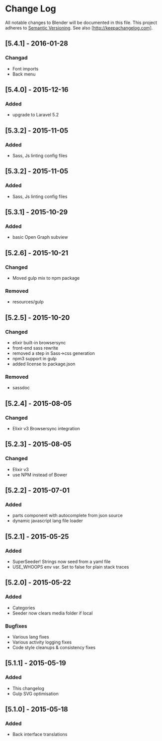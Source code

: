 # Change Log
All notable changes to Blender will be documented in this file.
This project adheres to [Semantic Versioning](http://semver.org/).
See also [http://keepachangelog.com].

## [5.4.1] - 2016-01-28
### Changad
- Font imports
- Back menu

## [5.4.0] - 2015-12-16
### Added
- upgrade to Laravel 5.2

## [5.3.2] - 2015-11-05
### Added
- Sass, Js linting config files

## [5.3.2] - 2015-11-05
### Added
- Sass, Js linting config files

## [5.3.1] - 2015-10-29
### Added
- basic Open Graph subview

## [5.2.6] - 2015-10-21
### Changed
- Moved gulp mix to npm package

### Removed
- resources/gulp


## [5.2.5] - 2015-10-20
### Changed
- elixir built-in browsersync
- front-end sass rewrite
- removed a step in Sass->css generation
- npm3 support in gulp
- added license to package.json

### Removed
- sassdoc


## [5.2.4] - 2015-08-05
### Changed
- Elixir v3 Browsersync integration


## [5.2.3] - 2015-08-05
### Changed
- Elixir v3
- use NPM instead of Bower


## [5.2.2] - 2015-07-01
### Added
- parts component with autocomplete from json source
- dynamic javascript lang file loader

## [5.2.1] - 2015-05-25
### Added
- SuperSeeder! Strings now seed from a yaml file
- USE\_WHOOPS env var. Set to false for plain stack traces

## [5.2.0] - 2015-05-22
### Added
- Categories
- Seeder now clears media folder if local

### Bugfixes
- Various lang fixes
- Various activity logging fixes
- Code style cleanups & consistency fixes


## [5.1.1] - 2015-05-19
### Added
- This changelog
- Gulp SVG optimisation


## [5.1.0] - 2015-05-18
### Added
- Back interface translations
